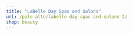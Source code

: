 ```yaml
---
title: "LaBelle Day Spas and Salons"
url: /palo-alto/labelle-day-spas-and-salons-2/
shop: beauty
---
```

